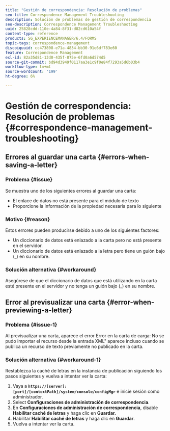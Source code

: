 ```yaml
---
title: "Gestión de correspondencia: Resolución de problemas"
seo-title: Correspondence Management Troubleshooting
description: Solución de problemas de gestión de correspondencia
seo-description: Correspondence Management Troubleshooting
uuid: 25828cdd-110e-4a84-8f31-d82cd610a54f
content-type: reference
products: SG_EXPERIENCEMANAGER/6.4/FORMS
topic-tags: correspondence-management
discoiquuid: cc473808-e71a-4834-bb30-91e6df783e60
feature: Correspondence Management
exl-id: 82a35d81-13d0-435f-875e-6fd0a6d574d5
source-git-commit: bd94d3949f0117aa3e1c9f0e84f7293a5d6b03b4
workflow-type: tm+mt
source-wordcount: '199'
ht-degree: 6%

---
```


# Gestión de correspondencia: Resolución de problemas {#correspondence-management-troubleshooting}

## Errores al guardar una carta {#errors-when-saving-a-letter}

### Problema {#issue}

Se muestra uno de los siguientes errores al guardar una carta:

* El enlace de datos no está presente para el módulo de texto
* Proporcione la información de la propiedad necesaria para lo siguiente

### Motivo {#reason}

Estos errores pueden producirse debido a uno de los siguientes factores:

* Un diccionario de datos está enlazado a la carta pero no está presente en el servidor.
* Un diccionario de datos está enlazado a la letra pero tiene un guión bajo (_) en su nombre.

### Solución alternativa {#workaround}

Asegúrese de que el diccionario de datos que está utilizando en la carta esté presente en el servidor y no tenga un guión bajo (_) en su nombre.

## Error al previsualizar una carta {#error-when-previewing-a-letter}

### Problema {#issue-1}

Al previsualizar una carta, aparece el error Error en la carta de carga: No se pudo importar el recurso desde la entrada XML&quot; aparece incluso cuando se publica un recurso de texto previamente no publicado en la carta.

### Solución alternativa {#workaround-1}

Restablezca la caché de letras en la instancia de publicación siguiendo los pasos siguientes y vuelva a intentar ver la carta:

1. Vaya a **`https://[server]:[port]/[contextPath]/system/console/configMgr`** e inicie sesión como administrador.
1. Select **Configuraciones de administración de correspondencia**.
1. En **Configuraciones de administración de correspondencia**, disable **Habilitar caché de letras** y haga clic en **Guardar.**
1. Habilitar **Habilitar caché de letras** y haga clic en **Guardar**.
1. Vuelva a intentar ver la carta.
